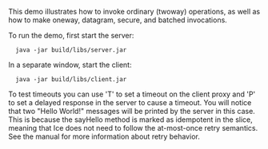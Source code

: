 This demo illustrates how to invoke ordinary (twoway) operations, as
well as how to make oneway, datagram, secure, and batched invocations.

To run the demo, first start the server:

      java -jar build/libs/server.jar

In a separate window, start the client:

      java -jar build/libs/client.jar

To test timeouts you can use 'T' to set a timeout on the client proxy 
and 'P' to set a delayed response in the server to cause a timeout.
You will notice that two "Hello World!" messages will be printed by
the server in this case. This is because the sayHello method is marked
as idempotent in the slice, meaning that Ice does not need to follow
the at-most-once retry semantics. See the manual for more information
about retry behavior.
